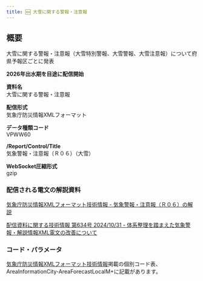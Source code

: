 ```yaml
---
title: 🆕 大雪に関する警報・注意報
---
```


## 概要
大雪に関する警報・注意報（大雪特別警報、大雪警報、大雪注意報）について府県予報区ごとに発表

**2026年出水期を目途に配信開始**

**資料名** <br/>
大雪に関する警報・注意報
 
**配信形式** <br/>
気象庁防災情報XMLフォーマット

**データ種類コード** <br/>
VPWW60

**/Report/Control/Title** <br/>
気象警報・注意報（Ｒ０６）（大雪）
 
**WebSocket圧縮形式** <br/>
gzip

### 配信される電文の解説資料
[気象庁防災情報XMLフォーマット技術情報 - 気象警報・注意報（Ｒ０６）の解説](https://dmdata.jp/docs/jma/manual/0206-0206.pdf)


[配信資料に関する技術情報 第634号 2024/10/31 - 体系整理を踏まえた気象警報・解説情報XML電文の改善について](https://dmdata.jp/docs/jma/technical/634.pdf)

### コード・パラメータ
[気象庁防災情報XMLフォーマット技術情報](http://xml.kishou.go.jp/tec_material.html)掲載の個別コード表、AreaInformationCity-AreaForecastLocalM+に記載があります。
